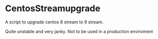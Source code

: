 # CentosStreamupgrade

A script to upgrade centos 8 stream to 9 stream.

Quite unstable and very janky. Not to be used in a production enviroment
